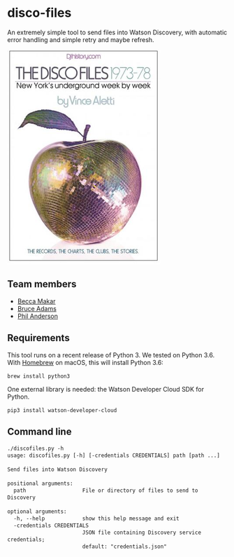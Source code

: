 # disco-files
An extremely simple tool to send files into Watson Discovery, with automatic error handling and simple retry and maybe refresh.

![Book cover of "The Disco Files"](discofilescover.jpg)

## Team members

- [Becca Makar](https://github.ibm.com/Rebecca-Makar)
- [Bruce Adams](https://github.ibm.com/ba)
- [Phil Anderson](https://github.ibm.com/Phil-Anderson)


## Requirements

This tool runs on a recent release of Python 3. We tested on Python 3.6.
With [Homebrew](https://brew.sh) on macOS, this will install Python 3.6:
```
brew install python3
```

One external library is needed: the Watson Developer Cloud SDK for Python.
```
pip3 install watson-developer-cloud
```

## Command line

```
./discofiles.py -h
usage: discofiles.py [-h] [-credentials CREDENTIALS] path [path ...]

Send files into Watson Discovery

positional arguments:
  path                  File or directory of files to send to Discovery

optional arguments:
  -h, --help            show this help message and exit
  -credentials CREDENTIALS
                        JSON file containing Discovery service credentials;
                        default: "credentials.json"
```
